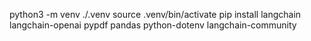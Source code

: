 python3 -m venv ./.venv
source .venv/bin/activate
pip install langchain langchain-openai pypdf pandas python-dotenv langchain-community